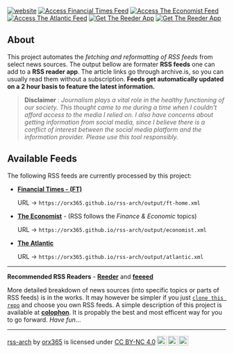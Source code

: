 [![website](https://img.shields.io/badge/Github_Page-grey)](https://orx365.github.io/rss-arch/)
[![Access Financial Times Feed](https://img.shields.io/badge/Financial%20Times-Access%20RSS-blue)](output/ft-home.xml)
[![Access The Economist Feed](https://img.shields.io/badge/The%20Economist-Access%20RSS-blue)](output/economist.xml)
[![Access The Atlantic Feed](https://img.shields.io/badge/The%20Atlantic-Access%20RSS-blue)](output/atlantic.xml)
[![Get The Reeder App](https://img.shields.io/badge/Reeder-app-orange)](https://reeder.app)
[![Get The Reeder App](https://img.shields.io/badge/feeeed-app-orange)](https://feeeed.nateparrott.com)


## About

This project automates the *fetching and reformatting of RSS feeds* from select news sources. The output bellow are formater **RSS feeds** one can add to a **RSS reader app**. The article links go through archive.is, so you can usually read them without a subscription. **Feeds get automatically updated on a 2 hour basis to feature the latest information.** 

> **Disclaimer** : *Journalism plays a vital role in the healthy functioning of our society. This thought came to me during a time when I couldn't afford access to the media I relied on. I also have concerns about getting information from social media, since I believe there is a conflict of interest between the social media platform and the information provider. Please use this tool responsibly.*

## Available Feeds
The following RSS feeds are currently processed by this project: 

- **[Financial Times - (FT)](./output/ft-home.xml)**

  URL → `https://orx365.github.io/rss-arch/output/ft-home.xml`

- **[The Economist](./output/economist.xml)** - (RSS follows the *Finance & Economic* topics)
  
  URL →  `https://orx365.github.io/rss-arch/output/economist.xml`

- **[The Atlantic](./output/atlantic.xml)**

  URL →  `https://orx365.github.io/rss-arch/output/atlantic.xml`


---

**Recommended RSS Readers** - [**Reeder**](https://reeder.app) and [**feeeed**](https://feeeed.nateparrott.com)

More detailed breakdown of news sources (into specific topics or parts of RSS feeds) is in the works. It may however be simpler if you just [`clone this repo`](colophon) and choose you own RSS feeds. A simple description of this project is available at [**colophon**](colophon.md). It is propably the best and most efficent way for you to go forward. *Have fun*...

---

<p xmlns:cc="http://creativecommons.org/ns#" xmlns:dct="http://purl.org/dc/terms/"><a property="dct:title" rel="cc:attributionURL" href="https://orx365.github.io/rss-arch/">rss-arch</a> by <a rel="cc:attributionURL dct:creator" property="cc:attributionName" href="https://orx365.github.io/">orx365</a> is licensed under <a href="https://creativecommons.org/licenses/by-nc/4.0/?ref=chooser-v1" target="_blank" rel="license noopener noreferrer" style="display:inline-block;">CC BY-NC 4.0<img style="height:22px!important;margin-left:3px;vertical-align:text-bottom;" src="https://mirrors.creativecommons.org/presskit/icons/cc.svg?ref=chooser-v1" alt=""><img style="height:22px!important;margin-left:3px;vertical-align:text-bottom;" src="https://mirrors.creativecommons.org/presskit/icons/by.svg?ref=chooser-v1" alt=""><img style="height:22px!important;margin-left:3px;vertical-align:text-bottom;" src="https://mirrors.creativecommons.org/presskit/icons/nc.svg?ref=chooser-v1" alt=""></a></p>